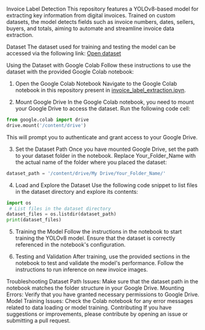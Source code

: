 Invoice Label Detection
This repository features a YOLOv8-based model for extracting key information from digital invoices. Trained on custom datasets, the model detects fields such as invoice numbers, dates, sellers, buyers, and totals, aiming to automate and streamline invoice data extraction.

Dataset
The dataset used for training and testing the model can be accessed via the following link:
[Open dataset](https://drive.google.com/drive/folders/1BmU_WXsHq7RA6jnAFzcrl61vnG-HRUx9?usp=drive_link)


Using the Dataset with Google Colab
Follow these instructions to use the dataset with the provided Google Colab notebook:

1. Open the Google Colab Notebook
Navigate to the Google Colab notebook in this repository present in [invoice_label_extraction.ipyn](invoice_label_extraction.ipynb).

2. Mount Google Drive
In the Google Colab notebook, you need to mount your Google Drive to access the dataset.
 Run the following code cell:
```python
from google.colab import drive
drive.mount('/content/drive')
```

This will prompt you to authenticate and grant access to your Google Drive.

3. Set the Dataset Path
Once you have mounted Google Drive, set the path to your dataset folder in the notebook. Replace Your_Folder_Name with the actual name of the folder where you placed the dataset:
```python
dataset_path = '/content/drive/My Drive/Your_Folder_Name/'
 ```

4. Load and Explore the Dataset
Use the following code snippet to list files in the dataset directory and explore its contents:
```python
import os
 # List files in the dataset directory
dataset_files = os.listdir(dataset_path)
print(dataset_files)
 ```

5. Training the Model
Follow the instructions in the notebook to start training the YOLOv8 model. Ensure that the dataset is correctly referenced in the notebook's configuration.

6. Testing and Validation
After training, use the provided sections in the notebook to test and validate the model's performance. Follow the instructions to run inference on new invoice images.

Troubleshooting
Dataset Path Issues: Make sure that the dataset path in the notebook matches the folder structure in your Google Drive.
Mounting Errors: Verify that you have granted necessary permissions to Google Drive.
Model Training Issues: Check the Colab notebook for any error messages related to data loading or model training.
Contributing
If you have suggestions or improvements, please contribute by opening an issue or submitting a pull request.
